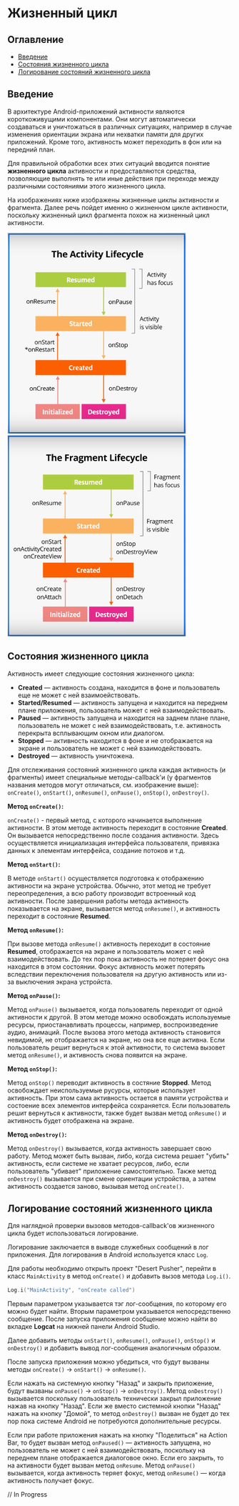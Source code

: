 # Жизненный цикл

## Оглавление

- [Введение](#введение)
- [Состояния жизненного цикла](#состояния-жизненного-цикла)
- [Логирование состояний жизненного цикла](#логирование-состояний-жизненного-цикла)

## Введение

В архитектуре Android-приложений активности являются короткоживущими компонентами. Они могут автоматически создаваться и уничтожаться в различных ситуациях, например в случае изменения ориентации экрана или нехватки памяти для других приложений. Кроме того, активность может переходить в фон или на передний план.

Для правильной обработки всех этих ситуаций вводится понятие **жизненного цикла** активности и предоставляются средства, позволяющие выполнять те или иные действия при переходе между различными состояниями этого жизненного цикла.

На изображениях ниже изображены жизненные циклы активности и фрагмента. Далее речь пойдет именно о жизненном цикле активности, поскольку жизненный цикл фрагмента похож на жизненный цикл активности.

![](activity-lifecycle.png) ![](fragment-lifecycle.png)

## Состояния жизненного цикла

Активность имеет следующие состояния жизненного цикла:

* **Created** — активность создана, находится в фоне и пользователь еще не может с ней взаимоействовать.
* **Started/Resumed** — активность запущена и находится на переднем плане приложения, пользователь может с ней взаимодействовать.
* **Paused** — активность запущена и находится на заднем плане плане, пользователь не может с ней взаимодействовать, т.е. активность перекрыта всплывающим окном или диалогом.
* **Stopped** — активность находится в фоне и не отображается на экране и пользователь не может с ней взаимодействовать.
* **Destroyed** — активность уничтожена.

Для отслеживания состояний жизненного цикла каждая активность (и фрагменты) имеет специальные методы-callback'и (у фрагментов названия методов могут отличаться, см. изображение выше): `onCreate()`, `onStart()`, `onResume()`, `onPause()`, `onStop()`, `onDestroy()`.

**Метод `onCreate()`:**

`onCreate()` - первый метод, с которого начинается выполнение активности. В этом методе активность переходит в состояние **Created**. Он вызывается непосредственно после создания активности. Здесь осуществляется инициализация интерфейса пользователя, привязка данных к элементам интерфейса, создание потоков и т.д.

**Метод `onStart()`:**

В методе `onStart()` осуществляется подготовка к отображению активности на экране устройства. Обычно, этот метод не требует переопределения, а всю работу производит встроенный код активности. После завершения работы метода активность показывается на экране, вызывается метод `onResume()`, и активность переходит в состояние **Resumed**.

**Метод `onResume()`:**

При вызове метода `onResume()` активность переходит в состояние **Resumed**, отображается на экране и пользователь может с ней взаимодействовать. До тех пор пока активность не потеряет фокус она находится в этом состоянии. Фокус активность может потерять вследствии переключения пользователя на другую активность или из-за выключения экрана устройста.

**Метод `onPause()`:**

Метод `onPause()` вызывается, когда пользователь переходит от одной активности к другой. В этом методе можно освобождать используемые ресурсы, приостанавливать процессы, например, воспроизведение аудио, анимаций. После вызова этого метода активность становится невидимой, не отображается на экране, но она все еще активна. Если пользователь решит вернуться к этой активности, то система вызовет метод `onResume()`, и активность снова появится на экране.

**Метод `onStop()`:**

Метод `onStop()` переводит активность в состяние **Stopped**. Метод освобождает неиспользуемые русурсы, которые использует активность. При этом сама активность остается в памяти устройства и состоение всех элементов интерфейса сохраняется. Если пользователь решит вернуться к активности, также будет вызван метод `onResume()` и активность будет отображена на экране.

**Метод `onDestroy()`:**

Метод `onDestroy()` вызывается, когда активность завершает свою работу. Метод может быть вызван, либо, когда система решает "убить" активность, если системе не хватает ресурсов, либо, если пользователь "убивает" приложение самостоятельно. Также метод `onDestroy()` вызывается при смене ориентации устройства, а затем активность создается заново, вызывая метод `onCreate()`.

## Логирование состояний жизненного цикла

Для наглядной проверки вызовов методов-callback'ов жизненного цикла будет использоваться логирование.

Логирование заключается в выводе служебных сообщений в лог приложения. Для логирования в Android используется класс `Log`.

Для работы необходимо открыть проект "Desert Pusher", перейти в класс `MainActivity` в метод `onCreate()` и добавить вызов метода `Log.i()`.

```kotlin
Log.i("MainActivity", "onCreate called")
```

Первым параметром указывается тэг лог-сообщения, по которому его можно будет найти. Вторым параметром указывается непосредственно сообщение. После запуска приложения сообщение можно найти во вкладке **Logcat** на нижней панели Android Studio.

Далее добавить методы `onStart()`, `onResume()`, `onPause()`, `onStop()` и `onDestroy()` и добавить вывод лог-сообщения аналогичным образом.

После запуска приложения можно убедиться, что будут вызваны методы `onCreate()` -> `onStart()` -> `onResume()`.  

Если нажать на системную кнопку "Назад" и закрыть приложение, будут вызваны `onPause()` -> `onStop()` -> `onDestroy()`. Метод `onDestroy()` вызывается поскольку пользователь технически закрыл приложение нажав на кнопку "Назад". Если же вместо системной кнопки "Назад" нажать на кнопку "Домой", то метод `onDestroy()` вызван не будет до тех пор пока системе Android не потребуются дополнительные ресурсы.

Если при работе приложения нажать на кнопку "Поделиться" на Action Bar, то будет вызван метод `onPaused()` — активность запущена, но пользователь не может с ней взаимодействовать, поскольку на переднем плане отображается диалоговое окно. Если его закрыть, то на активности будет вызван метод `onResume`. Метод `onPause()` вызывается, когда активность теряет фокус, метод `onResume()` — когда активность получает фокус.

// In Progress
